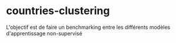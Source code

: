 # countries-clustering
L'objectif est de faire un benchmarking entre les différents modèles d'apprentissage non-supervisé
